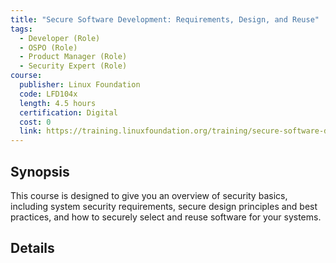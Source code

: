 ```yaml
---
title: "Secure Software Development: Requirements, Design, and Reuse"
tags:
  - Developer (Role)
  - OSPO (Role)
  - Product Manager (Role)
  - Security Expert (Role)
course:
  publisher: Linux Foundation
  code: LFD104x
  length: 4.5 hours
  certification: Digital
  cost: 0
  link: https://training.linuxfoundation.org/training/secure-software-development-requirements-design-and-reuse-lfd104/
---
```



## Synopsis


This course is designed to give you an overview of security basics, including system security requirements, secure design principles and best practices, and how to securely select and reuse software for your systems.


## Details

<CourseDetails course={frontMatter.course}/>
